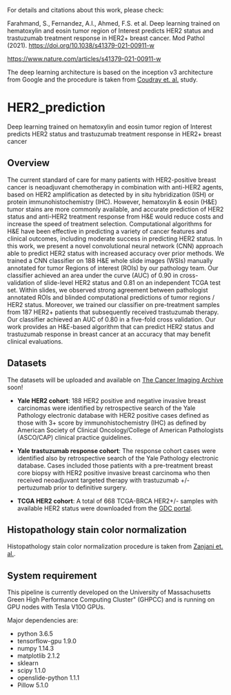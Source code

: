 For details and citations about this work, please check:

Farahmand, S., Fernandez, A.I., Ahmed, F.S. et al. Deep learning trained on hematoxylin and eosin tumor region of Interest predicts HER2 status and trastuzumab treatment response in HER2+ breast cancer. Mod Pathol (2021). https://doi.org/10.1038/s41379-021-00911-w


https://www.nature.com/articles/s41379-021-00911-w

The deep learning architecture is based on the inception v3 architecture from Google and the procedure is taken from [Coudray et. al.](https://github.com/ncoudray/DeepPATH) study. 



# HER2_prediction
Deep learning trained on hematoxylin and eosin tumor region of Interest predicts HER2 status and trastuzumab treatment response in HER2+ breast cancer

## Overview
The current standard of care for many patients with HER2-positive breast cancer is neoadjuvant chemotherapy in combination with anti-HER2 agents, based on HER2 amplification as detected by in situ hybridization (ISH) or protein immunohistochemistry (IHC). However, hematoxylin & eosin (H&E) tumor stains are more commonly available, and accurate prediction of HER2 status and anti-HER2 treatment response from H&E would reduce costs and increase the speed of treatment selection. Computational algorithms for H&E have been effective in predicting a variety of cancer features and clinical outcomes, including moderate success in predicting HER2 status. In this work, we present a novel convolutional neural network (CNN) approach able to predict HER2 status with increased accuracy over prior methods. We trained a CNN classifier on 188 H&E whole slide images (WSIs) manually annotated for tumor Regions of interest (ROIs) by our pathology team. Our classifier achieved an area under the curve (AUC) of 0.90 in cross-validation of slide-level HER2 status and 0.81 on an independent TCGA test set. Within slides, we observed strong agreement between pathologist annotated ROIs and blinded computational predictions of tumor regions / HER2 status. Moreover, we trained our classifier on pre-treatment samples from 187 HER2+ patients that subsequently received trastuzumab therapy. Our classifier achieved an AUC of 0.80 in a five-fold cross validation. Our work provides an H&E-based algorithm that can predict HER2 status and trastuzumab response in breast cancer at an accuracy that may benefit clinical evaluations.


## Datasets

The datasets will be uploaded and available on [The Cancer Imaging Archive](https://www.cancerimagingarchive.net/) soon!
* **Yale HER2 cohort**: 188 HER2 positive and negative invasive breast carcinomas were identified by retrospective search of the Yale Pathology electronic database with HER2 positive cases defined as those with 3+ score by immunohistochemistry (IHC) as defined by American Society of Clinical Oncology/College of American Pathologists (ASCO/CAP) clinical practice guidelines.

* **Yale trastuzumab response cohort**: The response cohort cases were identified also by retrospective search of the Yale Pathology electronic database. Cases included those patients with a pre-treatment breast core biopsy with HER2 positive invasive breast carcinoma who then received neoadjuvant targeted therapy with trastuzumab +/- pertuzumab prior to definitive surgery.

* **TCGA HER2 cohort**: A total of 668 TCGA-BRCA HER2+/- samples with available HER2 status were downloaded from the [GDC portal](https://portal.gdc.cancer.gov/).


## Histopathology stain color normalization

Histopathology stain color normalization procedure is taken from [Zanjani et. al.](https://github.com/FarhadZanjani/Histopathology-Stain-Color-Normalization).

## System requirement

This pipeline is currently developed on the University of Massachusetts Green High Performance Computing Cluster" (GHPCC) and is running on GPU nodes with Tesla V100 GPUs.

Major dependencies are:
- python 3.6.5 
- tensorflow-gpu 1.9.0
- numpy 1.14.3
- matplotlib 2.1.2
- sklearn
- scipy 1.1.0
- openslide-python 1.1.1
- Pillow 5.1.0

